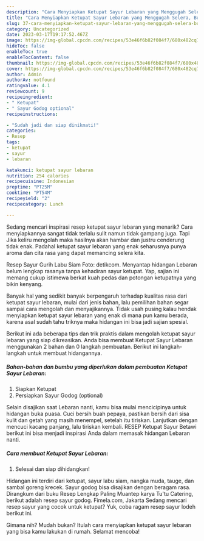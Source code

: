 ```yaml
---
description: "Cara Menyiapkan Ketupat Sayur Lebaran yang Menggugah Selera, Buat Buka Puasa}"
title: "Cara Menyiapkan Ketupat Sayur Lebaran yang Menggugah Selera, Buat Buka Puasa}"
slug: 37-cara-menyiapkan-ketupat-sayur-lebaran-yang-menggugah-selera-buat-buka-puasa
category: Uncategorized
date: 2023-03-17T19:17:52.467Z
image: https://img-global.cpcdn.com/recipes/53e46f6b82f084f7/680x482cq70/ketupat-sayur-lebaran-foto-resep-utama.jpg
hideToc: false
enableToc: true
enableTocContent: false
thumbnail: https://img-global.cpcdn.com/recipes/53e46f6b82f084f7/680x482cq70/ketupat-sayur-lebaran-foto-resep-utama.jpg
cover: https://img-global.cpcdn.com/recipes/53e46f6b82f084f7/680x482cq70/ketupat-sayur-lebaran-foto-resep-utama.jpg
author: Admin
authorAv: notfound
ratingvalue: 4.1
reviewcount: 9
recipeingredient:
- " Ketupat"
- " Sayur Godog optional"
recipeinstructions:

- "Sudah jadi dan siap dinikmati!"
categories:
- Resep
tags:
- ketupat
- sayur
- lebaran

katakunci: ketupat sayur lebaran 
nutrition: 254 calories
recipecuisine: Indonesian
preptime: "PT25M"
cooktime: "PT54M"
recipeyield: "2"
recipecategory: Lunch

---
```



Sedang mencari inspirasi resep ketupat sayur lebaran yang menarik? Cara menyiapkannya sangat tidak terlalu sulit namun tidak gampang juga. Tapi Jika keliru mengolah maka hasilnya akan hambar dan justru cenderung tidak enak. Padahal ketupat sayur lebaran yang enak seharusnya punya aroma dan cita rasa yang dapat memancing selera kita.


Resep Sayur Gurih Labu Siam Foto: detikcom. Menyantap hidangan Lebaran belum lengkap rasanya tanpa kehadiran sayur ketupat. Yap, sajian ini memang cukup istimewa berkat kuah pedas dan potongan ketupatnya yang bikin kenyang.

Banyak hal yang sedikit banyak berpengaruh terhadap kualitas rasa dari ketupat sayur lebaran, mulai dari jenis bahan, lalu pemilihan bahan segar sampai cara mengolah dan menyajikannya. Tidak usah pusing kalau hendak menyiapkan ketupat sayur lebaran yang enak di mana pun kamu berada, karena asal sudah tahu triknya maka hidangan ini bisa jadi sajian spesial.


Berikut ini ada beberapa tips dan trik praktis dalam mengolah ketupat sayur lebaran yang siap dikreasikan. Anda bisa membuat Ketupat Sayur Lebaran menggunakan 2 bahan dan 0 langkah pembuatan. Berikut ini langkah-langkah untuk membuat hidangannya.

<!--inarticleads1-->

##### Bahan-bahan dan bumbu yang diperlukan dalam pembuatan Ketupat Sayur Lebaran:

1. Siapkan  Ketupat
1. Persiapkan  Sayur Godog (optional)


Selain disajikan saat Lebaran nanti, kamu bisa mulai mencicipinya untuk hidangan buka puasa. Cuci bersih buah pepaya, pastikan bersih dari sisa kulit dan getah yang masih menempel, setelah itu tiriskan. Lanjutkan dengan mencuci kacang panjang, lalu tiriskan kembali. RESEP Ketupat Sayur Betawi berikut ini bisa menjadi inspirasi Anda dalam memasak hidangan Lebaran nanti. 

<!--inarticleads2-->

##### Cara membuat Ketupat Sayur Lebaran:


1. Selesai dan siap dihidangkan!

Hidangan ini terdiri dari ketupat, sayur labu siam, nangka muda, tauge, dan sambal goreng krecek. Sayur godog bisa disajikan dengan beragam rasa. Dirangkum dari buku Resep Lengkap Paling Muantep karya Tu&#39;tu Catering, berikut adalah resep sayur godog. Fimela.com, Jakarta Sedang mencari resep sayur yang cocok untuk ketupat? Yuk, coba ragam resep sayur lodeh berikut ini. 

Gimana nih? Mudah bukan? Itulah cara menyiapkan ketupat sayur lebaran yang bisa kamu lakukan di rumah. Selamat mencoba!
